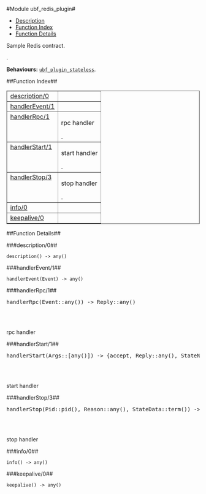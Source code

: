 

#Module ubf_redis_plugin#
* [Description](#description)
* [Function Index](#index)
* [Function Details](#functions)


<p>Sample Redis contract.</p>.

__Behaviours:__ [`ubf_plugin_stateless`](https://github.com/ubf/ubf/blob/master/doc/ubf_plugin_stateless.md).<a name="index"></a>

##Function Index##


<table width="100%" border="1" cellspacing="0" cellpadding="2" summary="function index"><tr><td valign="top"><a href="#description-0">description/0</a></td><td></td></tr><tr><td valign="top"><a href="#handlerEvent-1">handlerEvent/1</a></td><td></td></tr><tr><td valign="top"><a href="#handlerRpc-1">handlerRpc/1</a></td><td><p>rpc handler</p>.</td></tr><tr><td valign="top"><a href="#handlerStart-1">handlerStart/1</a></td><td><p>start handler</p>.</td></tr><tr><td valign="top"><a href="#handlerStop-3">handlerStop/3</a></td><td><p>stop handler</p>.</td></tr><tr><td valign="top"><a href="#info-0">info/0</a></td><td></td></tr><tr><td valign="top"><a href="#keepalive-0">keepalive/0</a></td><td></td></tr></table>


<a name="functions"></a>

##Function Details##

<a name="description-0"></a>

###description/0##


`description() -> any()`

<a name="handlerEvent-1"></a>

###handlerEvent/1##


`handlerEvent(Event) -> any()`

<a name="handlerRpc-1"></a>

###handlerRpc/1##


<pre>handlerRpc(Event::any()) -&gt; Reply::any()</pre>
<br></br>


<p>rpc handler</p>
<a name="handlerStart-1"></a>

###handlerStart/1##


<pre>handlerStart(Args::[any()]) -&gt; {accept, Reply::any(), StateName::atom(), StateData::term()} | {reject, Reason::any()}</pre>
<br></br>


<p>start handler</p>
<a name="handlerStop-3"></a>

###handlerStop/3##


<pre>handlerStop(Pid::pid(), Reason::any(), StateData::term()) -> <a href="#type-void">void()</a></pre>
<br></br>


<p>stop handler</p>
<a name="info-0"></a>

###info/0##


`info() -> any()`

<a name="keepalive-0"></a>

###keepalive/0##


`keepalive() -> any()`

